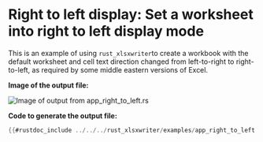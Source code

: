 # Right to left display: Set a worksheet into right to left display mode

This is an example of using `rust_xlsxwriter`to create a workbook with the
default worksheet and cell text direction changed from left-to-right to
right-to-left, as required by some middle eastern versions of Excel.

**Image of the output file:**

![Image of output from app_right_to_left.rs](../../images/worksheet_set_right_to_left.png)

**Code to generate the output file:**

```rust
{{#rustdoc_include ../../../rust_xlsxwriter/examples/app_right_to_left.rs:9:}}
```